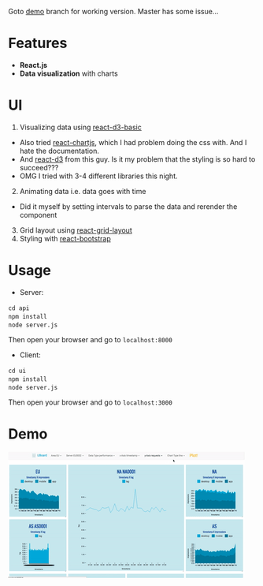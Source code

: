 Goto [demo](https://github.com/pyliaorachel/hack-with-ix/tree/demo) branch for working version. Master has some issue...

# Features

- __React.js__
- __Data visualization__ with charts

# UI

1. Visualizing data using [react-d3-basic](https://github.com/react-d3/react-d3-basic)
 - Also tried [react-chartjs](https://github.com/reactjs/react-chartjs), which I had problem doing the css with. And I hate the documentation.
 - And [react-d3](https://github.com/esbullington/react-d3) from this guy. Is it my problem that the styling is so hard to succeed???
 - OMG I tried with 3-4 different libraries this night.
2. Animating data i.e. data goes with time
 - Did it myself by setting intervals to parse the data and rerender the component
3. Grid layout using [react-grid-layout](https://github.com/STRML/react-grid-layout#features)
4. Styling with [react-bootstrap](https://react-bootstrap.github.io/components.html)

# Usage

- Server:

`cd api`  
`npm install`  
`node server.js`

Then open your browser and go to `localhost:8000`

- Client:

`cd ui`  
`npm install`  
`node server.js`

Then open your browser and go to `localhost:3000`

# Demo

![demo](https://github.com/pyliaorachel/hack-with-ix/blob/demo/demo.gif)
